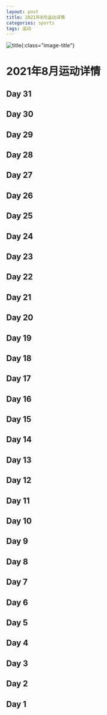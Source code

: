 ```yaml
---
layout: post
title: 2021年8月运动详情
categories: sports 
tags: 运动
---
```


![title](https://image.sideproject.cn/titlex/titlex_153.jpg){:class="image-title"}

2021年8月运动详情
=================

## Day 31 ##

## Day 30 ##

## Day 29 ##

## Day 28 ##

## Day 27 ##

## Day 26 ##

## Day 25 ##

## Day 24 ##

## Day 23 ##

## Day 22 ##

## Day 21 ##

## Day 20 ##

## Day 19 ##

## Day 18 ##

## Day 17 ##

## Day 16 ##

## Day 15 ##

## Day 14 ##

## Day 13 ##

## Day 12 ##

## Day 11 ##

## Day 10 ##

## Day 9 ##

## Day 8 ##

## Day 7 ##

## Day 6 ##

## Day 5 ##

## Day 4 ##

## Day 3 ##

## Day 2 ##

## Day 1 ##